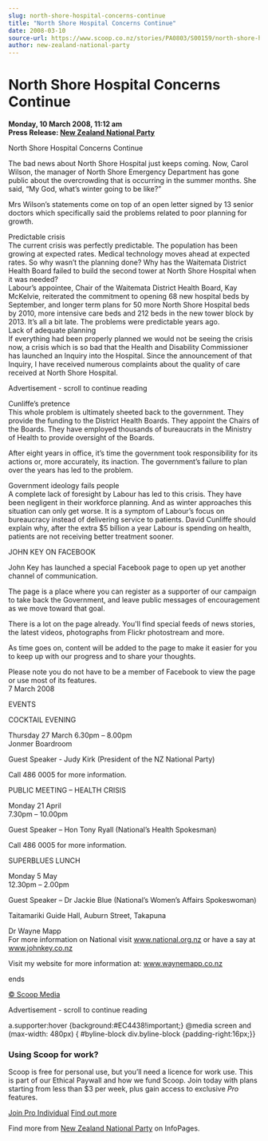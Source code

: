 ```yaml
---
slug: north-shore-hospital-concerns-continue
title: "North Shore Hospital Concerns Continue"
date: 2008-03-10
source-url: https://www.scoop.co.nz/stories/PA0803/S00159/north-shore-hospital-concerns-continue.htm
author: new-zealand-national-party
---
```

North Shore Hospital Concerns Continue
======================================

**Monday, 10 March 2008, 11:12 am**  
**Press Release: [New Zealand National Party](https://info.scoop.co.nz/New_Zealand_National_Party)**

  
North Shore Hospital Concerns Continue

The bad news about North Shore Hospital just keeps coming. Now, Carol Wilson, the manager of North Shore Emergency Department has gone public about the overcrowding that is occurring in the summer months. She said, “My God, what’s winter going to be like?”

Mrs Wilson’s statements come on top of an open letter signed by 13 senior doctors which specifically said the problems related to poor planning for growth.

Predictable crisis  
The current crisis was perfectly predictable. The population has been growing at expected rates. Medical technology moves ahead at expected rates. So why wasn’t the planning done? Why has the Waitemata District Health Board failed to build the second tower at North Shore Hospital when it was needed?  
Labour’s appointee, Chair of the Waitemata District Health Board, Kay McKelvie, reiterated the commitment to opening 68 new hospital beds by September, and longer term plans for 50 more North Shore Hospital beds by 2010, more intensive care beds and 212 beds in the new tower block by 2013. It’s all a bit late. The problems were predictable years ago.  
Lack of adequate planning  
If everything had been properly planned we would not be seeing the crisis now, a crisis which is so bad that the Health and Disability Commissioner has launched an Inquiry into the Hospital. Since the announcement of that Inquiry, I have received numerous complaints about the quality of care received at North Shore Hospital.

Advertisement - scroll to continue reading





Cunliffe’s pretence  
This whole problem is ultimately sheeted back to the government. They provide the funding to the District Health Boards. They appoint the Chairs of the Boards. They have employed thousands of bureaucrats in the Ministry of Health to provide oversight of the Boards.

After eight years in office, it’s time the government took responsibility for its actions or, more accurately, its inaction. The government’s failure to plan over the years has led to the problem.

Government ideology fails people  
A complete lack of foresight by Labour has led to this crisis. They have been negligent in their workforce planning. And as winter approaches this situation can only get worse. It is a symptom of Labour’s focus on bureaucracy instead of delivering service to patients. David Cunliffe should explain why, after the extra $5 billion a year Labour is spending on health, patients are not receiving better treatment sooner.

JOHN KEY ON FACEBOOK

John Key has launched a special Facebook page to open up yet another channel of communication.

The page is a place where you can register as a supporter of our campaign to take back the Government, and leave public messages of encouragement as we move toward that goal.

There is a lot on the page already. You'll find special feeds of news stories, the latest videos, photographs from Flickr photostream and more.

As time goes on, content will be added to the page to make it easier for you to keep up with our progress and to share your thoughts.

Please note you do not have to be a member of Facebook to view the page or use most of its features.  
7 March 2008

  
EVENTS

COCKTAIL EVENING

Thursday 27 March 6.30pm – 8.00pm  
Jonmer Boardroom

Guest Speaker - Judy Kirk (President of the NZ National Party)

Call 486 0005 for more information.

  
PUBLIC MEETING – HEALTH CRISIS

Monday 21 April  
7.30pm – 10.00pm

Guest Speaker – Hon Tony Ryall (National’s Health Spokesman)

Call 486 0005 for more information.

  
SUPERBLUES LUNCH

Monday 5 May  
12.30pm – 2.00pm

Guest Speaker – Dr Jackie Blue (National’s Women’s Affairs Spokeswoman)

Taitamariki Guide Hall, Auburn Street, Takapuna

  
Dr Wayne Mapp  
For more information on National visit www.national.org.nz or have a say at www.johnkey.co.nz

Visit my website for more information at: www.waynemapp.co.nz

ends  

[© Scoop Media](http://www.scoop.co.nz/about/terms.html)  

Advertisement - scroll to continue reading



a.supporter:hover {background:#EC4438!important;} @media screen and (max-width: 480px) { #byline-block div.byline-block {padding-right:16px;}}

### Using Scoop for work?

Scoop is free for personal use, but you’ll need a licence for work use. This is part of our Ethical Paywall and how we fund Scoop. Join today with plans starting from less than $3 per week, plus gain access to exclusive _Pro_ features.  
  
[Join Pro Individual](https://pro.scoop.co.nz/Individual/?from=ProIn24) [Find out more](https://pro.scoop.co.nz/using-scoop-for-work/?from=ProIn24)

Find more from [New Zealand National Party](https://info.scoop.co.nz/New_Zealand_National_Party) on InfoPages.